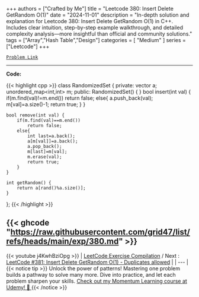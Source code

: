 
+++
authors = ["Crafted by Me"]
title = "Leetcode 380: Insert Delete GetRandom O(1)"
date = "2024-11-01"
description = "In-depth solution and explanation for Leetcode 380: Insert Delete GetRandom O(1) in C++. Includes clear intuition, step-by-step example walkthrough, and detailed complexity analysis—more insightful than official and community solutions."
tags = ["Array","Hash Table","Design"]
categories = [
    "Medium"
]
series = ["Leetcode"]
+++



[`Problem Link`](https://leetcode.com/problems/insert-delete-getrandom-o1/description/)

---

**Code:**

{{< highlight cpp >}}
class RandomizedSet {
private:
    vector<int> a;
    unordered_map<int,int> m;
public:
    RandomizedSet() {
    }
    bool insert(int val) {
        if(m.find(val)!=m.end())
            return false;
        else{
            a.push_back(val);
            m[val]=a.size()-1;
            return true;
        }
    }
    
    bool remove(int val) {
        if(m.find(val)==m.end())
            return false;
        else{
            int last=a.back(); 
            a[m[val]]=a.back();
            a.pop_back();
            m[last]=m[val];   
            m.erase(val);
            return true;
        }
    }
    
    int getRandom() {
        return a[rand()%a.size()];
    }
};
{{< /highlight >}}

{{< ghcode "https://raw.githubusercontent.com/grid47/list/refs/heads/main/exp/380.md" >}}
---
{{< youtube j4KwhBziOpg >}}
| [LeetCode Exercise Compilation](https://grid47.xyz/leetcode/) / Next : [LeetCode #381: Insert Delete GetRandom O(1) - Duplicates allowed](https://grid47.xyz/posts/leetcode_381) |
| --- |
{{< notice tip >}}
Unlock the power of patterns! Mastering one problem builds a pathway to solve many more. Dive into practice, and let each problem sharpen your skills. [Check out my Momentum Learning course at Udemy! 🚀 ](https://www.udemy.com/course/algorithms-and-data-structures-in-cpp/)
{{< /notice >}}

